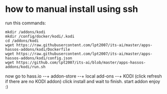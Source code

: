 # how to manual install using ssh

run this commands:
```
mkdir /addons/kodi
mkdir /config/docker/kodi/.kodi
cd /addons/kodi
wget https://raw.githubusercontent.com/lpt2007/its-ai/master/apps-hassos-addons/kodi/Dockerfile
wget https://raw.githubusercontent.com/lpt2007/its-ai/master/apps-hassos-addons/kodi/config.json
wget https://github.com/lpt2007/its-ai/blob/master/apps-hassos-addons/kodi/run.sh
```
now go to hass.io --+ addon-store --+ local add-ons --+ KODI (click refresh if there are no KODI addon)
click install and wait to finish.
start addon
enjoy :)
